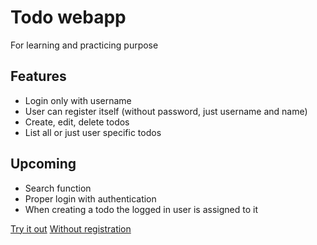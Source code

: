 # Todo webapp
For learning and practicing purpose

## Features
* Login only with username
* User can register itself (without password, just username and name)
* Create, edit, delete todos
* List all or just user specific todos

## Upcoming
* Search function
* Proper login with authentication
* When creating a todo the logged in user is assigned to it 

[Try it out](https://to-do-webapp.herokuapp.com)
[Without registration](https://to-do-webapp.herokuapp.com/todo)
